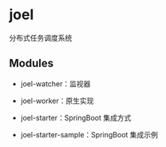 # joel

分布式任务调度系统


## Modules

- joel-watcher：监视器

- joel-worker：原生实现

- joel-starter：SpringBoot 集成方式

- joel-starter-sample：SpringBoot 集成示例
